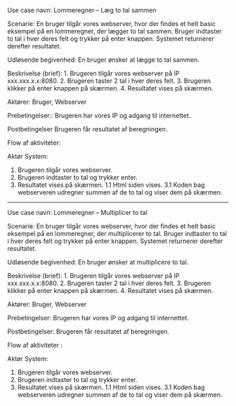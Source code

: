 Use case navn:	Lommeregner – Læg to tal sammen

Scenarie:	En bruger tilgår vores webserver, hvor der findes et helt basic eksempel på en lommeregner, der lægger to tal sammen. Bruger indtaster to tal i hver deres felt og trykker på enter knappen. Systemet returnerer derefter resultatet.

Udløsende begivenhed:	En bruger ønsker at lægge to tal sammen.

Beskrivelse (brief):	1. Brugeren tilgår vores webserver på IP xxx.xxx.x.x:8080.
2. Brugeren taster 2 tal i hver deres felt.
3. Brugeren klikker på enter knappen på skærmen.
4. Resultatet vises på skærmen.

Aktører:	Bruger, Webserver

Prebetingelser::	Brugeren har vores IP og adgang til internettet.

Postbetingelser	Brugeren får resultatet af beregningen.

Flow af aktiviteter:	

Aktør	System:
1. Brugeren tilgår vores webserver.
2. Brugeren indtaster to tal og trykker enter.
3. Resultatet vises på skærmen.
	1.1	Html siden vises.
3.1 Koden bag webserveren udregner summen af de to tal og viser dem på skærmen.

------------------------------------------------------------------------------

Use case navn:	Lommeregner – Multiplicer to tal

Scenarie:	En bruger tilgår vores webserver, hvor der findes et helt basic eksempel på en lommeregner, der multiplicerer to tal. Bruger indtaster to tal i hver deres felt og trykker på enter knappen. Systemet returnerer derefter resultatet.

Udløsende begivenhed:	En bruger ønsker at multiplicere to tal.

Beskrivelse (brief):	1. Brugeren tilgår vores webserver på IP xxx.xxx.x.x:8080.
2. Brugeren taster 2 tal i hver deres felt.
3. Brugeren klikker på enter knappen på skærmen.
4. Resultatet vises på skærmen.

Aktører:	Bruger, Webserver

Prebetingelser:	Brugeren har vores IP og adgang til internettet.

Postbetingelser:	Brugeren får resultatet af beregningen.

Flow af aktiviteter	:

Aktør	System:
1. Brugeren tilgår vores webserver.
2. Brugeren indtaster to tal og trykker enter.
3. Resultatet vises på skærmen.
	1.1	Html siden vises.
3.1 Koden bag webserveren udregner summen af de to tal og viser dem på skærmen.







